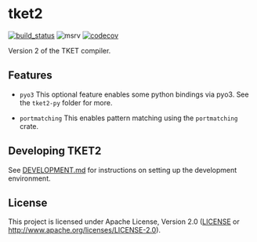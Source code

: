 # tket2

[![build_status][]](https://github.com/CQCL-DEV/tket2/actions)
![msrv][]
[![codecov][]](https://codecov.io/gh/CQCL/tket2)

Version 2 of the TKET compiler.

  [build_status]: https://github.com/CQCL-DEV/hugr/workflows/Continuous%20integration/badge.svg?branch=main
  [msrv]: https://img.shields.io/badge/rust-1.71.0%2B-blue.svg
  [codecov]: https://img.shields.io/codecov/c/gh/CQCL/tket2?logo=codecov

## Features

- `pyo3`
This optional feature enables some python bindings via pyo3. See the `tket2-py` folder for more.

- `portmatching`
  This enables pattern matching using the `portmatching` crate.

## Developing TKET2

See [DEVELOPMENT.md](DEVELOPMENT.md) for instructions on setting up the development environment.

## License

This project is licensed under Apache License, Version 2.0 ([LICENSE][] or http://www.apache.org/licenses/LICENSE-2.0).

  [LICENSE]: LICENCE
